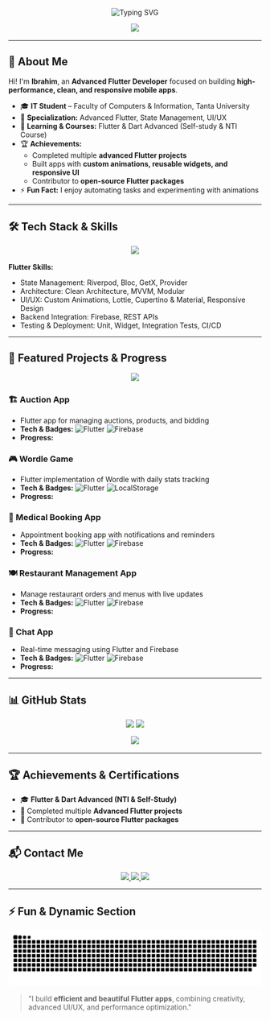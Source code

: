 <!-- Animated Banner -->
<p align="center">
  <img src="https://readme-typing-svg.herokuapp.com?font=Fira+Code&size=30&pause=1000&color=00C4FF&center=true&vCenter=true&width=800&lines=👋+Hi,+I'm+Ibrahim+El-Sheshtawy;🚀+Advanced+Flutter+Developer;💡+Building+Beautiful+&+Efficient+Apps" alt="Typing SVG" />
</p>

<p align="center">
  <img src="https://github.com/ibrahimshishtawy/ibrahimshishtawy/raw/main/assets/flutter_avatar.gif" width="150" />
</p>

---

## 🌟 About Me
Hi! I'm **Ibrahim**, an **Advanced Flutter Developer** focused on building **high-performance, clean, and responsive mobile apps**.  

- 🎓 **IT Student** – Faculty of Computers & Information, Tanta University  
- 🚀 **Specialization:** Advanced Flutter, State Management, UI/UX  
- 🌱 **Learning & Courses:** Flutter & Dart Advanced (Self-study & NTI Course)  
- 🏆 **Achievements:**  
  - Completed multiple **advanced Flutter projects**  
  - Built apps with **custom animations, reusable widgets, and responsive UI**  
  - Contributor to **open-source Flutter packages**  
- ⚡ **Fun Fact:** I enjoy automating tasks and experimenting with animations  

---

## 🛠 Tech Stack & Skills

<p align="center">
  <img src="https://skillicons.dev/icons?i=flutter,dart,firebase,riverpod,bloc,getx,provider,git,github,vscode,figma&perline=6" />
</p>

**Flutter Skills:**  
- State Management: Riverpod, Bloc, GetX, Provider  
- Architecture: Clean Architecture, MVVM, Modular  
- UI/UX: Custom Animations, Lottie, Cupertino & Material, Responsive Design  
- Backend Integration: Firebase, REST APIs  
- Testing & Deployment: Unit, Widget, Integration Tests, CI/CD  

---

## 🚀 Featured Projects & Progress

<p align="center">
  <img src="https://github.com/ibrahimshishtawy/ibrahimshishtawy/raw/main/assets/flutter_projects.gif" width="400" />
</p>

### 🏗 Auction App
- Flutter app for managing auctions, products, and bidding  
- **Tech & Badges:** ![Flutter](https://img.shields.io/badge/Flutter-02569B?style=flat-square&logo=flutter&logoColor=white) ![Firebase](https://img.shields.io/badge/Firebase-FFCA28?style=flat-square&logo=firebase&logoColor=white)  
- **Progress:**  
 

### 🎮 Wordle Game
- Flutter implementation of Wordle with daily stats tracking  
- **Tech & Badges:** ![Flutter](https://img.shields.io/badge/Flutter-02569B?style=flat-square&logo=flutter&logoColor=white) ![LocalStorage](https://img.shields.io/badge/SharedPrefs-4FC08D?style=flat-square&logoColor=white)  
- **Progress:**  


### 🏥 Medical Booking App
- Appointment booking app with notifications and reminders  
- **Tech & Badges:** ![Flutter](https://img.shields.io/badge/Flutter-02569B?style=flat-square&logo=flutter&logoColor=white) ![Firebase](https://img.shields.io/badge/Firebase-FFCA28?style=flat-square&logo=firebase&logoColor=white)  
- **Progress:**  

### 🍽 Restaurant Management App
- Manage restaurant orders and menus with live updates  
- **Tech & Badges:** ![Flutter](https://img.shields.io/badge/Flutter-02569B?style=flat-square&logo=flutter&logoColor=white) ![Firebase](https://img.shields.io/badge/Firebase-FFCA28?style=flat-square&logo=firebase&logoColor=white)  
- **Progress:**  

### 💬 Chat App
- Real-time messaging using Flutter and Firebase  
- **Tech & Badges:** ![Flutter](https://img.shields.io/badge/Flutter-02569B?style=flat-square&logo=flutter&logoColor=white) ![Firebase](https://img.shields.io/badge/Firebase-FFCA28?style=flat-square&logo=firebase&logoColor=white)  
- **Progress:**  

---

## 📊 GitHub Stats

<p align="center">
  <img src="https://github-readme-stats.vercel.app/api?username=ibrahimshishtawy&show_icons=true&theme=tokyonight&hide_border=true&count_private=true" height="170"/>
  <img src="https://github-readme-streak-stats.herokuapp.com/?user=ibrahimshishtawy&theme=tokyonight&hide_border=true" height="170"/>
</p>

<p align="center">
  <img src="https://github-readme-stats.vercel.app/api/top-langs/?username=ibrahimshishtawy&layout=compact&theme=tokyonight&hide_border=true" height="170"/>
</p>

---

## 🏆 Achievements & Certifications
- 🎓 **Flutter & Dart Advanced (NTI & Self-Study)**  
- 🥇 Completed multiple **Advanced Flutter projects**  
- 📄 Contributor to **open-source Flutter packages**  

---

## 📬 Contact Me

<p align="center">
  <a href="https://www.linkedin.com/in/ibrahim-el-sheshtawy-0a67b334a" target="_blank">
    <img src="https://img.shields.io/badge/-LinkedIn-0077B5?style=for-the-badge&logo=linkedin&logoColor=white"/>
  </a>
  <a href="mailto:shishtawyhima@gmail.com" target="_blank">
    <img src="https://img.shields.io/badge/-Gmail-D14836?style=for-the-badge&logo=gmail&logoColor=white"/>
  </a>
  <a href="tel:01223070571" target="_blank">
    <img src="https://img.shields.io/badge/-Phone-25D366?style=for-the-badge&logo=whatsapp&logoColor=white"/>
  </a>
</p>

---

## ⚡ Fun & Dynamic Section

<p align="center">
  <img src="https://raw.githubusercontent.com/Platane/snk/output/github-contribution-grid-snake.svg" alt="snake animation" />
</p>

> "I build **efficient and beautiful Flutter apps**, combining creativity, advanced UI/UX, and performance optimization."  
